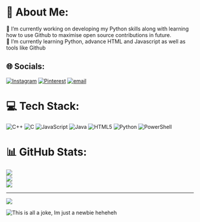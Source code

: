 # 💫 About Me:
🔭 I’m currently working on developing my Python skills along with learning how to use Github to maximise open source contributions in future. <br>🌱 I’m currently learning Python, advance HTML and Javascript as well as tools like Github<br>


## 🌐 Socials:
[![Instagram](https://img.shields.io/badge/Instagram-%23E4405F.svg?logo=Instagram&logoColor=white)](https://instagram.com/deeksha_07._) [![Pinterest](https://img.shields.io/badge/Pinterest-%23E60023.svg?logo=Pinterest&logoColor=white)](https://pinterest.com/deeksha1604) [![email](https://img.shields.io/badge/Email-D14836?logo=gmail&logoColor=white)](mailto:deeksha231106@gmail.com) 

# 💻 Tech Stack:
![C++](https://img.shields.io/badge/c++-%2300599C.svg?style=flat&logo=c%2B%2B&logoColor=white) ![C](https://img.shields.io/badge/c-%2300599C.svg?style=flat&logo=c&logoColor=white) ![JavaScript](https://img.shields.io/badge/javascript-%23323330.svg?style=flat&logo=javascript&logoColor=%23F7DF1E) ![Java](https://img.shields.io/badge/java-%23ED8B00.svg?style=flat&logo=openjdk&logoColor=white) ![HTML5](https://img.shields.io/badge/html5-%23E34F26.svg?style=flat&logo=html5&logoColor=white) ![Python](https://img.shields.io/badge/python-3670A0?style=flat&logo=python&logoColor=ffdd54) ![PowerShell](https://img.shields.io/badge/PowerShell-%235391FE.svg?style=flat&logo=powershell&logoColor=white)
# 📊 GitHub Stats:
![](https://github-readme-stats.vercel.app/api?username=deekshaagrawal1&theme=aura&hide_border=false&include_all_commits=false&count_private=false)<br/>
![](https://nirzak-streak-stats.vercel.app/?user=deekshaagrawal1&theme=aura&hide_border=false)<br/>
![](https://github-readme-stats.vercel.app/api/top-langs/?username=deekshaagrawal1&theme=aura&hide_border=false&include_all_commits=false&count_private=false&layout=compact)

---
[![](https://visitcount.itsvg.in/api?id=deekshaagrawal1&icon=0&color=0)](https://visitcount.itsvg.in)

<!-- Proudly created with GPRM ( https://gprm.itsvg.in ) -->
![This is all a joke, Im just a newbie heheheh](https://tenor.com/view/cool-banne-ka-shauk-hai-aurat-banneka-shauk-hai-bhool-bhulaiyaa-akshay-kumar-aditya-tiktoker-gif-12760633892233940272.gif)
